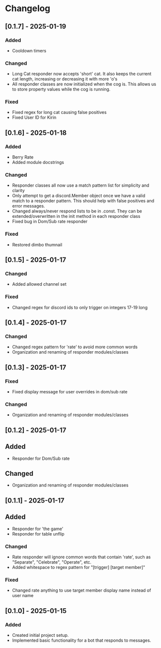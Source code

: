 # Changelog

## [0.1.7] - 2025-01-19

### Added

- Cooldown timers

### Changed

- Long Cat responder now accepts 'short' cat. It also keeps the current cat length, increasing or decreasing it with more 'o's
- All responder classes are now initialized when the cog is. This allows us to store property values while the cog is running.

### Fixed

- Fixed regex for long cat causing false positives
- Fixed User ID for Kirin

## [0.1.6] - 2025-01-18

### Added

- Berry Rate
- Added module docstrings

### Changed

- Responder classes all now use a match pattern list for simplicity and clarity
- Only attempt to get a discord.Member object once we have a valid match to a responder pattern. This should help with false positives and error messages.
- Changed always/never respond lists to be in .const. They can be extended/overwritten in the init method in each responder class
- Fixed bug in Dom/Sub rate responder

### Fixed

- Restored dimbo thumnail

## [0.1.5] - 2025-01-17

### Changed

- Added allowed channel set

### Fixed

- Changed regex for discord ids to only trigger on integers 17-19 long

## [0.1.4] - 2025-01-17

### Changed

- Changed regex pattern for 'rate' to avoid more common words
- Organization and renaming of responder modules/classes


## [0.1.3] - 2025-01-17

### Fixed

- Fixed display message for user overrides in dom/sub rate

### Changed

- Organization and renaming of responder modules/classes

## [0.1.2] - 2025-01-17

## Added

- Responder for Dom/Sub rate

## Changed

- Organization and renaming of responder modules/classes

## [0.1.1] - 2025-01-17

## Added

- Responder for 'the game'
- Responder for table unflip

### Changed

- Rate responder will ignore common words that contain 'rate', such as "Separate", "Celebrate", "Operate", etc.
- Added whitespace to regex pattern for "[trigger] [target member]"

### Fixed

- Changed rate anything to use target member display name instead of user name

## [0.1.0] - 2025-01-15

### Added

- Created initial project setup.
- Implemented basic functionality for a bot that responds to messages.
